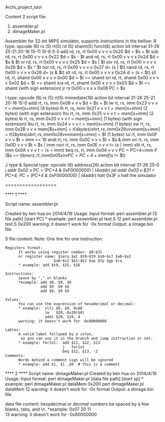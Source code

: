 Archi_project_tool 

Content 2 script file: 
1. assembler.pl 
2. dimageMaker.pl 

Assembler for 32-bit MIPS simulator, supports instructions in the bellow:
  R type: 
                      opcode (6)  rs (5)  rt(5)   rd (5)  shamt(5)  funct(6)  action
  bit interval        31-26       25-21   20-16   15-11   10-6      5-0
  add rd, rs, rt      0x00        v       v       v       x         0x20      $d = $s + $t
  sub rd, rs, rt      0x00        v       v       v       x         0x22      $d = $s - $t
  and rd, rs, rt      0x00        v       v       v       x         0x24      $d = $s & $t
  or  rd, rs, rt      0x00        v       v       v       x         0x25      $d = $s | $t
  xor rd, rs, rt      0x00        v       v       v       x         0x26      $d = $s ^ $t
  nor rd, rs, rt      0x00        v       v       v       x         0x27      $d = ~($s | $t)
  nand  rd, rs, rt    0x00        v       v       v       x         0x28      $d = ~($s & $t)
  slt rd, rs, rt      0x00        v       v       v       x         0x2A      $d = ($s < $t)
  sll rd, rt, shamt   0x00        x       v       v       v         0x00      $d = $t << shamt
  srl rd, rt, shamt   0x00        x       v       v       v         0x02      $d = $t >> shamt
  sra rd, rt, shamt   0x00        x       v       v       v         0x03      $d = $t >> shamt (with sign extension)
  jr  rs              0x00        v       x       x       x         0x08      PC = $s

  I type: 
                      opcode (6)  rs (5)  rt(5)   immediate(16)   action
  bit interval        31-26       25-21   20-16   15-0
  addi rt, rs, imm    0x08        v       v       v               $d = $s + $t
  lw  rt, rs, imm     0x23        v       v       v               $t = mem[$s+imm] (4 bytes)
  lh  rt, rs, imm     0x21        v       v       v               $t = mem[$s+imm] (2 bytes) (with sign extension)
  lhu rt, rs, imm     0x25        v       v       v               $t = mem[$s+imm] (2 bytes)
  lb  rt, rs, imm     0x20        v       v       v               $t = mem[$s+imm] (1 bytes) (with sign extension)
  lbu rt, rs, imm     0x24        v       v       v               $t = mem[$s+imm] (1 bytes)
  sw  rt, rs, imm     0x2B        v       v       v               mem[$s+imm] = $t (4 bytes)
  sh  rt, rs, imm     0x29        v       v       v               mem[$s+imm] = $t (2 bytes)
  sb  rt, rs, imm     0x28        v       v       v               mem[$s+imm] = $t (1 bytes)
  lui rt, imm         0x0F        x       v       v               $t = imm << 16
  andi  rt, rs, imm   0x0C        v       v       v               $t = $s & imm
  ori rt, rs, imm     0x0D        v       v       v               $t = $s | imm
  nori  rt, rs, imm   0x0E        v       v       v               $t = ~($s | imm)
  slti  rt, rs, imm   0x0A        v       v       v               $t = ($s < imm)
  beq rs, rt, imm     0x04        v       v       v               PC = PC+4+imm if ($s == $t)
  bne rs, rt, imm     0x05        v       v       v               PC = PC+4+imm if ($s != $t)
  
  J type & Special type: 
                      opcode (6)  address(26)     action
  bit interval        31-26       25-0
  j addr              0x02        v               PC = (PC+4 & 0xF0000000) | (4*addr)
  jal addr            0x03        v               $31 = PC+4; PC = (PC+4 & 0xF0000000) | (4*addr)
  halt                0x3F        x               halt the simulator
  

==================

****  1  ****

Script name: assembler.pl
 
  Created by ken hua on 2014/4/16
  Usage:
    Input format: 
      perl assembler.pl [S file path] [start PC]
      * example:  perl assembler.pl test.S 12
                  perl assembler.pl test.S 0x200
      warning: it doesn't work for -0x format
    Output: a iimage.bin file
     
  S file content:
    Note: One line for one instruction.

    Registers format: 
          It works using register number: $0~$31 
          or register name: $zero $at $t0~$t9 $s0~$s7 $a0~$a3 
                          $v0~$v1 $k1~$k2 $sp $fp $gp $ra
          * example: add $t9, $15, $16

    Instructions:
          space by "," or blanks
          *example: add $9, $9, $9
                    add $9  $9 $9
                    add $9, $9 $9

    Values:
          You can use the expression of hexadecimal or decimal: 
          * example:  slti $9, $8, 0x88
                      lw   $20,-0x20($0)
                      addi $29, $29, 4
          warning: it doesn't work for -0x80000000

    Lables: 
          A valid label followed by a colon,
           so you can use it in the branch and jump instruction or not.
          * example: for1st:  add $11, $12, $13
                              j   for1st
                              beq $12, $13, -2
    Comments: 
          Words behind a comment sign will be ignored
          * example: add $1, $1 ,$0  # this is a comment

****  2  ****
Script name: dimageMaker.pl
 Created by ken hua on 2014/4/16
 Usage: 
     Input format: 
         perl dimageMaker.pl [data file path] [start sp]
         * example: perl dimageMaker.pl dataMem 0x200
                    perl dimageMaker.pl dataMem 12
         warning: it doesn't work for -0x format
     Output: a dimage.bin file

 data file content:
     hexadecimal or decimal numbers be spaced by a few blanks, tabs, and \n.
     *example: 0x07        20 11      
               13
     warning: it doesn't work for -0x80000000

